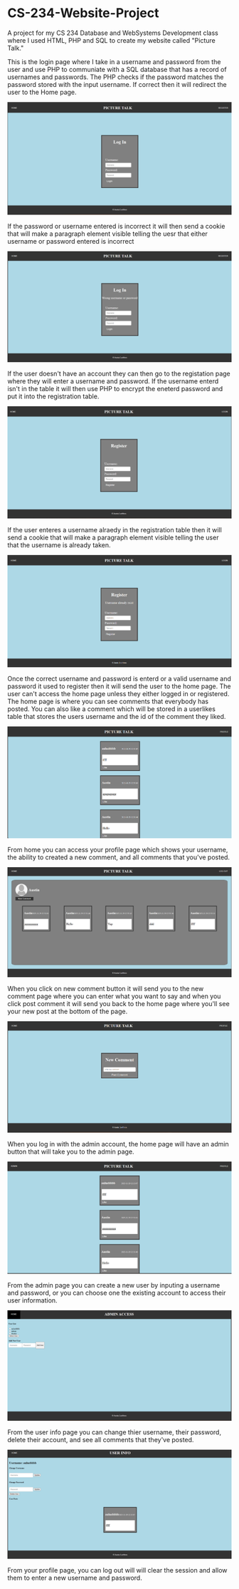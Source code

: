 # CS-234-Website-Project
A project for my CS 234 Database and WebSystems Development class where I used HTML, PHP and SQL to create my website called "Picture Talk."

This is the login page where I take in a username and password from the user and use PHP to communiate with a SQL database that has a record of usernames and passwords. The PHP checks if the password matches the password stored with the input username. If correct then it will redirect the user to the Home page.

![Alt text](https://github.com/WilyCarpet/CS-234-Website-Project/blob/main/Login%20page.png)

If the password or username entered is incorrect it will then send a cookie that will make a paragraph element visible telling the uesr that either username or password entered is incorrect

![Alt Text](https://github.com/WilyCarpet/CS-234-Website-Project/blob/main/Login(wrong%20user%20or%20pass).png)

If the user doesn't have an account they can then go to the registation page where they will enter a username and password. If the username enterd isn't in the table it will then use PHP to encrypt the eneterd password and put it into the registration table.

![Alt Text](https://github.com/WilyCarpet/CS-234-Website-Project/blob/main/Register%20page.png)


If the user enteres a username alraedy in the registration table then it will send a cookie that will make a paragraph element visible telling the user that the username is already taken.

![Alt Text](https://github.com/WilyCarpet/CS-234-Website-Project/blob/main/Register%20(user%20exists).png)

Once the correct username and password is enterd or a valid username and password it used to register then it will send the user to the home page. The user can't access the home page unless they either logged in or registered. The home page is where you can see comments that everybody has posted. You can also like a comment which will be stored in a userlikes table that stores the users username and the id of the comment they liked.

![Alt Text](https://github.com/WilyCarpet/CS-234-Website-Project/blob/main/Home%20page.png)

From home you can access your profile page which shows your username, the ability to created a new comment, and all comments that you've posted.

![Alt Text](https://github.com/WilyCarpet/CS-234-Website-Project/blob/main/Profile%20page.png)

When you click on new comment button it will send you to the new comment page where you can enter what you want to say and when you click post comment it will send you back to the home page where you'll see your new post at the bottom of the page.

![Alt Text](https://github.com/WilyCarpet/CS-234-Website-Project/blob/main/Create%20new%20comment%20page.png)

When you log in with the admin account, the home page will have an admin button that will take you to the admin page.

![Alt Text](https://github.com/WilyCarpet/CS-234-Website-Project/blob/main/Home%20page(Admin).png)

From the admin page you can create a new user by inputing a username and password, or you can choose one the existing account to access their user information.

![Alt Text](https://github.com/WilyCarpet/CS-234-Website-Project/blob/main/Admin%20access%20page.png)


From the user info page you can change thier username, their password, delete their account, and see all comments that they've posted.

![Alt Text](https://github.com/WilyCarpet/CS-234-Website-Project/blob/main/user%20info%20page.png)

From your profile page, you can log out will will clear the session and allow them to enter a new username and password.


